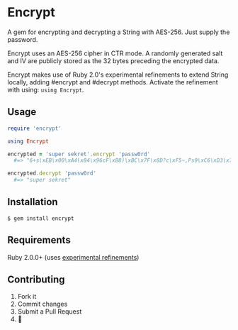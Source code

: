 # Encrypt

A gem for encrypting and decrypting a String with AES-256. Just supply the password.

Encrypt uses an AES-256 cipher in CTR mode. A randomly generated salt and IV are publicly stored as the 32 bytes preceding the encrypted data.

Encrypt makes use of Ruby 2.0's experimental refinements to extend String locally, adding #encrypt and #decrypt methods. Activate the refinement with using: `using Encrypt`.

## Usage

```ruby
require 'encrypt'

using Encrypt

encrypted = 'super sekret'.encrypt 'passw0rd'
  #=> "6+s\xEB\x00\xA4\x84\x96cF\xB8)\xBC\x7F\x8D?c\xF5~,Ps9\xC6\xD3\x7F\x86\xA4G\xAA\xAFV$\xD3:`\xCC\xD9\xF2\xD9\v\\\x87\xF1"

encrypted.decrypt 'passw0rd'
  #=> "super sekret"
```

## Installation

    $ gem install encrypt
    
## Requirements

Ruby 2.0.0+ (uses [experimental refinements](http://www.ruby-doc.org/core-2.0/doc/syntax/refinements_rdoc.html))

## Contributing

1. Fork it
2. Commit changes
3. Submit a Pull Request
4.  :cake:
